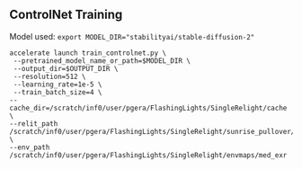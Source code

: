 ## ControlNet Training

Model used:
`export MODEL_DIR="stabilityai/stable-diffusion-2"`

```
accelerate launch train_controlnet.py \
 --pretrained_model_name_or_path=$MODEL_DIR \
 --output_dir=$OUTPUT_DIR \
 --resolution=512 \
 --learning_rate=1e-5 \
 --train_batch_size=4 \
--cache_dir=/scratch/inf0/user/pgera/FlashingLights/SingleRelight/cache \
--relit_path /scratch/inf0/user/pgera/FlashingLights/SingleRelight/sunrise_pullover/pose_01 \
--env_path /scratch/inf0/user/pgera/FlashingLights/SingleRelight/envmaps/med_exr
```